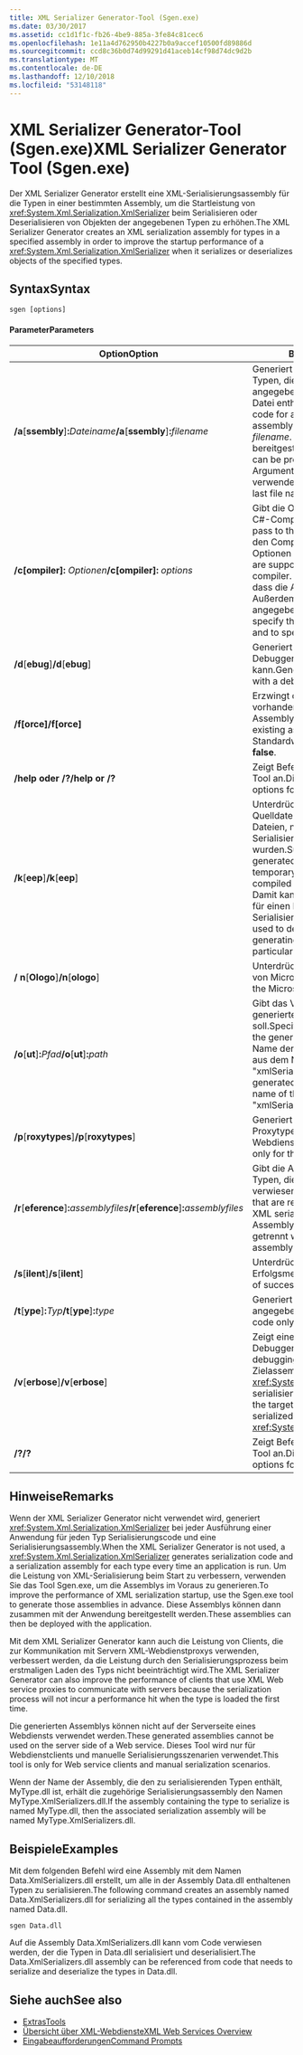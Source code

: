 ```yaml
---
title: XML Serializer Generator-Tool (Sgen.exe)
ms.date: 03/30/2017
ms.assetid: cc1d1f1c-fb26-4be9-885a-3fe84c81cec6
ms.openlocfilehash: 1e11a4d762950b4227b0a9accef10500fd89886d
ms.sourcegitcommit: ccd8c36b0d74d99291d41aceb14cf98d74dc9d2b
ms.translationtype: MT
ms.contentlocale: de-DE
ms.lasthandoff: 12/10/2018
ms.locfileid: "53148118"
---
```

# <a name="xml-serializer-generator-tool-sgenexe"></a><span data-ttu-id="ece46-102">XML Serializer Generator-Tool (Sgen.exe)</span><span class="sxs-lookup"><span data-stu-id="ece46-102">XML Serializer Generator Tool (Sgen.exe)</span></span>
<span data-ttu-id="ece46-103">Der XML Serializer Generator erstellt eine XML-Serialisierungsassembly für die Typen in einer bestimmten Assembly, um die Startleistung von <xref:System.Xml.Serialization.XmlSerializer> beim Serialisieren oder Deserialisieren von Objekten der angegebenen Typen zu erhöhen.</span><span class="sxs-lookup"><span data-stu-id="ece46-103">The XML Serializer Generator creates an XML serialization assembly for types in a specified assembly in order to improve the startup performance of a <xref:System.Xml.Serialization.XmlSerializer> when it serializes or deserializes objects of the specified types.</span></span>  
  
## <a name="syntax"></a><span data-ttu-id="ece46-104">Syntax</span><span class="sxs-lookup"><span data-stu-id="ece46-104">Syntax</span></span>  
  
```  
sgen [options]  
```  
  
#### <a name="parameters"></a><span data-ttu-id="ece46-105">Parameter</span><span class="sxs-lookup"><span data-stu-id="ece46-105">Parameters</span></span>  
  
|<span data-ttu-id="ece46-106">Option</span><span class="sxs-lookup"><span data-stu-id="ece46-106">Option</span></span>|<span data-ttu-id="ece46-107">Beschreibung</span><span class="sxs-lookup"><span data-stu-id="ece46-107">Description</span></span>|  
|------------|-----------------|  
|<span data-ttu-id="ece46-108">**/a**[**ssembly**]**:**_Dateiname_</span><span class="sxs-lookup"><span data-stu-id="ece46-108">**/a**[**ssembly**]**:**_filename_</span></span>|<span data-ttu-id="ece46-109">Generiert den Serialisierungscode für alle Typen, die in der durch *filename* angegebenen Assembly oder ausführbaren Datei enthalten sind.</span><span class="sxs-lookup"><span data-stu-id="ece46-109">Generates serialization code for all the types contained in the assembly or executable specified by *filename*.</span></span> <span data-ttu-id="ece46-110">Nur ein Dateiname kann bereitgestellt werden.</span><span class="sxs-lookup"><span data-stu-id="ece46-110">Only one file name can be provided.</span></span> <span data-ttu-id="ece46-111">Bei Wiederholung dieses Arguments wird der letzte Dateiname verwendet.</span><span class="sxs-lookup"><span data-stu-id="ece46-111">If this argument is repeated, the last file name is used.</span></span>|  
|<span data-ttu-id="ece46-112">**/c[ompiler]:** *Optionen*</span><span class="sxs-lookup"><span data-stu-id="ece46-112">**/c[ompiler]:** *options*</span></span>|<span data-ttu-id="ece46-113">Gibt die Optionen für die Übergabe an den C#-Compiler an.</span><span class="sxs-lookup"><span data-stu-id="ece46-113">Specifies the options to pass to the C# compiler.</span></span> <span data-ttu-id="ece46-114">Bei Übergabe an den Compiler werden alle csc.exe-Optionen unterstützt.</span><span class="sxs-lookup"><span data-stu-id="ece46-114">All csc.exe options are supported as they are passed to the compiler.</span></span> <span data-ttu-id="ece46-115">Damit kann angegeben werden, dass die Assembly signiert werden soll. Außerdem kann die Schlüsseldatei angegeben werden.</span><span class="sxs-lookup"><span data-stu-id="ece46-115">This can be used to specify that the assembly should be signed and to specify the key file.</span></span>|  
|<span data-ttu-id="ece46-116">**/d**[**ebug**]</span><span class="sxs-lookup"><span data-stu-id="ece46-116">**/d**[**ebug**]</span></span>|<span data-ttu-id="ece46-117">Generiert ein Image, das mit einem Debugger verwendet werden kann.</span><span class="sxs-lookup"><span data-stu-id="ece46-117">Generates an image that can be used with a debugger.</span></span>|  
|<span data-ttu-id="ece46-118">**/f[orce]**</span><span class="sxs-lookup"><span data-stu-id="ece46-118">**/f[orce]**</span></span>|<span data-ttu-id="ece46-119">Erzwingt das Überschreiben einer vorhandenen, gleichnamigen Assembly.</span><span class="sxs-lookup"><span data-stu-id="ece46-119">Forces the overwriting of an existing assembly of the same name.</span></span> <span data-ttu-id="ece46-120">Der Standardwert ist **FALSE**.</span><span class="sxs-lookup"><span data-stu-id="ece46-120">The default is **false**.</span></span>|  
|<span data-ttu-id="ece46-121">**/help oder /?**</span><span class="sxs-lookup"><span data-stu-id="ece46-121">**/help or /?**</span></span>|<span data-ttu-id="ece46-122">Zeigt Befehlssyntax und Optionen für das Tool an.</span><span class="sxs-lookup"><span data-stu-id="ece46-122">Displays command syntax and options for the tool.</span></span>|  
|<span data-ttu-id="ece46-123">**/k**[**eep**]</span><span class="sxs-lookup"><span data-stu-id="ece46-123">**/k**[**eep**]</span></span>|<span data-ttu-id="ece46-124">Unterdrückt das Löschen der generierten Quelldateien und anderer temporärer Dateien, nachdem sie in die Serialisierungsassembly kompiliert wurden.</span><span class="sxs-lookup"><span data-stu-id="ece46-124">Suppresses the deletion of the generated source files and other temporary files after they have been compiled into the serialization assembly.</span></span> <span data-ttu-id="ece46-125">Damit kann ermittelt werden, ob das Tool für einen bestimmten Typ Serialisierungscode generiert.</span><span class="sxs-lookup"><span data-stu-id="ece46-125">This can be used to determine whether the tool is generating serialization code for a particular type.</span></span>|  
|<span data-ttu-id="ece46-126">**/ n**[**Ologo**]</span><span class="sxs-lookup"><span data-stu-id="ece46-126">**/n**[**ologo**]</span></span>|<span data-ttu-id="ece46-127">Unterdrückt die Anzeige des Startbanners von Microsoft.</span><span class="sxs-lookup"><span data-stu-id="ece46-127">Suppresses the display of the Microsoft startup banner.</span></span>|  
|<span data-ttu-id="ece46-128">**/o**[**ut**]**:**_Pfad_</span><span class="sxs-lookup"><span data-stu-id="ece46-128">**/o**[**ut**]**:**_path_</span></span>|<span data-ttu-id="ece46-129">Gibt das Verzeichnis an, in das die generierte Assembly gespeichert werden soll.</span><span class="sxs-lookup"><span data-stu-id="ece46-129">Specifies the directory in which to save the generated assembly.</span></span> <span data-ttu-id="ece46-130">**Hinweis**:  Der Name der generierten Assembly besteht aus dem Namen der Eingabeassembly plus "xmlSerializers.dll".</span><span class="sxs-lookup"><span data-stu-id="ece46-130">**Note:**  The name of the generated assembly is composed of the name of the input assembly plus "xmlSerializers.dll".</span></span>|  
|<span data-ttu-id="ece46-131">**/p**[**roxytypes**]</span><span class="sxs-lookup"><span data-stu-id="ece46-131">**/p**[**roxytypes**]</span></span>|<span data-ttu-id="ece46-132">Generiert Serialisierungscode nur für die Proxytypen des XML-Webdiensts.</span><span class="sxs-lookup"><span data-stu-id="ece46-132">Generates serialization code only for the XML Web service proxy types.</span></span>|  
|<span data-ttu-id="ece46-133">**/r**[**eference**]**:**_assemblyfiles_</span><span class="sxs-lookup"><span data-stu-id="ece46-133">**/r**[**eference**]**:**_assemblyfiles_</span></span>|<span data-ttu-id="ece46-134">Gibt die Assemblys an, auf die von den Typen, die XML-Serialisierung erfordern, verwiesen wird.</span><span class="sxs-lookup"><span data-stu-id="ece46-134">Specifies the assemblies that are referenced by the types requiring XML serialization.</span></span> <span data-ttu-id="ece46-135">Akzeptiert mehrere Assemblydateien, die durch Kommas getrennt werden.</span><span class="sxs-lookup"><span data-stu-id="ece46-135">Accepts multiple assembly files separated by commas.</span></span>|  
|<span data-ttu-id="ece46-136">**/s**[**ilent**]</span><span class="sxs-lookup"><span data-stu-id="ece46-136">**/s**[**ilent**]</span></span>|<span data-ttu-id="ece46-137">Unterdrückt die Anzeige von Erfolgsmeldungen.</span><span class="sxs-lookup"><span data-stu-id="ece46-137">Suppresses the display of success messages.</span></span>|  
|<span data-ttu-id="ece46-138">**/t**[**ype**]**:**_Typ_</span><span class="sxs-lookup"><span data-stu-id="ece46-138">**/t**[**ype**]**:**_type_</span></span>|<span data-ttu-id="ece46-139">Generiert Serialisierungscode nur für den angegebenen Typ.</span><span class="sxs-lookup"><span data-stu-id="ece46-139">Generates serialization code only for the specified type.</span></span>|  
|<span data-ttu-id="ece46-140">**/v**[**erbose**]</span><span class="sxs-lookup"><span data-stu-id="ece46-140">**/v**[**erbose**]</span></span>|<span data-ttu-id="ece46-141">Zeigt eine ausführliche Ausgabe für das Debuggen an.</span><span class="sxs-lookup"><span data-stu-id="ece46-141">Displays verbose output for debugging.</span></span> <span data-ttu-id="ece46-142">Listet Typen aus der Zielassembly auf, die nicht mit <xref:System.Xml.Serialization.XmlSerializer> serialisiert werden können.</span><span class="sxs-lookup"><span data-stu-id="ece46-142">Lists types from the target assembly that cannot be serialized with the <xref:System.Xml.Serialization.XmlSerializer>.</span></span>|  
|<span data-ttu-id="ece46-143">**/?**</span><span class="sxs-lookup"><span data-stu-id="ece46-143">**/?**</span></span>|<span data-ttu-id="ece46-144">Zeigt Befehlssyntax und Optionen für das Tool an.</span><span class="sxs-lookup"><span data-stu-id="ece46-144">Displays command syntax and options for the tool.</span></span>|  
  
## <a name="remarks"></a><span data-ttu-id="ece46-145">Hinweise</span><span class="sxs-lookup"><span data-stu-id="ece46-145">Remarks</span></span>  
 <span data-ttu-id="ece46-146">Wenn der XML Serializer Generator nicht verwendet wird, generiert <xref:System.Xml.Serialization.XmlSerializer> bei jeder Ausführung einer Anwendung für jeden Typ Serialisierungscode und eine Serialisierungsassembly.</span><span class="sxs-lookup"><span data-stu-id="ece46-146">When the XML Serializer Generator is not used, a <xref:System.Xml.Serialization.XmlSerializer> generates serialization code and a serialization assembly for each type every time an application is run.</span></span> <span data-ttu-id="ece46-147">Um die Leistung von XML-Serialisierung beim Start zu verbessern, verwenden Sie das Tool Sgen.exe, um die Assemblys im Voraus zu generieren.</span><span class="sxs-lookup"><span data-stu-id="ece46-147">To improve the performance of XML serialization startup, use the Sgen.exe tool to generate those assemblies in advance.</span></span> <span data-ttu-id="ece46-148">Diese Assemblys können dann zusammen mit der Anwendung bereitgestellt werden.</span><span class="sxs-lookup"><span data-stu-id="ece46-148">These assemblies can then be deployed with the application.</span></span>  
  
 <span data-ttu-id="ece46-149">Mit dem XML Serializer Generator kann auch die Leistung von Clients, die zur Kommunikation mit Servern XML-Webdienstproxys verwenden, verbessert werden, da die Leistung durch den Serialisierungsprozess beim erstmaligen Laden des Typs nicht beeinträchtigt wird.</span><span class="sxs-lookup"><span data-stu-id="ece46-149">The XML Serializer Generator can also improve the performance of clients that use XML Web service proxies to communicate with servers because the serialization process will not incur a performance hit when the type is loaded the first time.</span></span>  
  
 <span data-ttu-id="ece46-150">Die generierten Assemblys können nicht auf der Serverseite eines Webdiensts verwendet werden.</span><span class="sxs-lookup"><span data-stu-id="ece46-150">These generated assemblies cannot be used on the server side of a Web service.</span></span> <span data-ttu-id="ece46-151">Dieses Tool wird nur für Webdienstclients und manuelle Serialisierungsszenarien verwendet.</span><span class="sxs-lookup"><span data-stu-id="ece46-151">This tool is only for Web service clients and manual serialization scenarios.</span></span>  
  
 <span data-ttu-id="ece46-152">Wenn der Name der Assembly, die den zu serialisierenden Typen enthält, MyType.dll ist, erhält die zugehörige Serialisierungsassembly den Namen MyType.XmlSerializers.dll.</span><span class="sxs-lookup"><span data-stu-id="ece46-152">If the assembly containing the type to serialize is named MyType.dll, then the associated serialization assembly will be named MyType.XmlSerializers.dll.</span></span>  
  
## <a name="examples"></a><span data-ttu-id="ece46-153">Beispiele</span><span class="sxs-lookup"><span data-stu-id="ece46-153">Examples</span></span>  
 <span data-ttu-id="ece46-154">Mit dem folgenden Befehl wird eine Assembly mit dem Namen Data.XmlSerializers.dll erstellt, um alle in der Assembly Data.dll enthaltenen Typen zu serialisieren.</span><span class="sxs-lookup"><span data-stu-id="ece46-154">The following command creates an assembly named Data.XmlSerializers.dll for serializing all the types contained in the assembly named Data.dll.</span></span>  
  
```  
sgen Data.dll   
```  
  
 <span data-ttu-id="ece46-155">Auf die Assembly Data.XmlSerializers.dll kann vom Code verwiesen werden, der die Typen in Data.dll serialisiert und deserialisiert.</span><span class="sxs-lookup"><span data-stu-id="ece46-155">The Data.XmlSerializers.dll assembly can be referenced from code that needs to serialize and deserialize the types in Data.dll.</span></span>  
  
## <a name="see-also"></a><span data-ttu-id="ece46-156">Siehe auch</span><span class="sxs-lookup"><span data-stu-id="ece46-156">See also</span></span>

- [<span data-ttu-id="ece46-157">Extras</span><span class="sxs-lookup"><span data-stu-id="ece46-157">Tools</span></span>](../../../docs/framework/tools/index.md)  
- [<span data-ttu-id="ece46-158">Übersicht über XML-Webdienste</span><span class="sxs-lookup"><span data-stu-id="ece46-158">XML Web Services Overview</span></span>](https://msdn.microsoft.com/library/9db0c7b8-bca6-462b-9be5-f5f9a7f05a4d)  
- [<span data-ttu-id="ece46-159">Eingabeaufforderungen</span><span class="sxs-lookup"><span data-stu-id="ece46-159">Command Prompts</span></span>](../../../docs/framework/tools/developer-command-prompt-for-vs.md)
